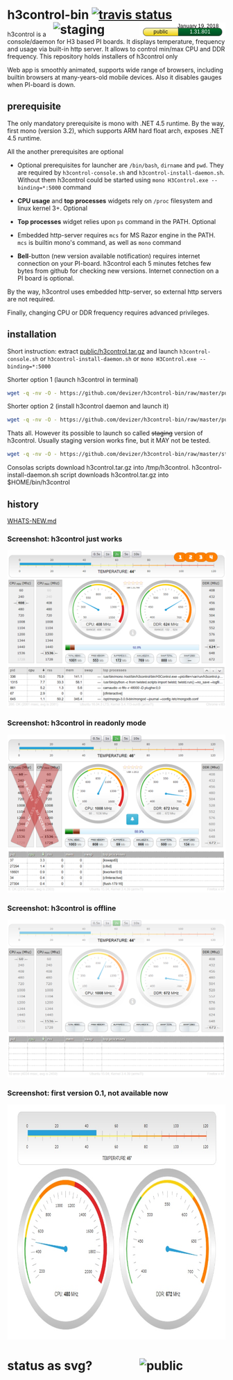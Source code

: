 # h3control-bin [![travis status](https://travis-ci.org/devizer/h3control.svg?branch=master)](https://travis-ci.org/devizer/h3control)  <img src='https://github.com/devizer/h3control-bin/blob/master/public/status.png?raw=true' width='199' height='32' style='float: right' alt='public' title='public'></img><img src='https://cdn.jsdelivr.net/gh/devizer/h3control-bin@master/staging/status.svg?raw=true'  width='199' height='32' style='float: right' alt='staging' title='staging'></img>
h3control is a console/daemon for H3 based PI boards. It displays temperature, frequency and usage via built-in http server. It allows to control min/max CPU and DDR frequency. This repository holds installers of h3control only

Web app is smoothly animated, supports wide range of browsers, including builtin browsers at many-years-old mobile devices.  Also it disables gauges when PI-board is down.

## prerequisite
The only mandatory prerequisite is mono with .NET 4.5 runtime. By the way, first mono (version 3.2), which supports ARM hard float arch, exposes .NET 4.5 runtime.

All the another prerequisites are optional 
- Optional prerequisites for launcher are `/bin/bash`, `dirname` and `pwd`. They are required by `h3control-console.sh` and `h3control-install-daemon.sh`. Without them h3control could be started using `mono H3Control.exe --binding=*:5000` command

- **CPU usage** and **top processes** widgets rely on `/proc` filesystem and linux kernel 3+. Optional

- **Top processes** widget relies upon `ps` command in the PATH. Optional

- Embedded http-server requires `mcs` for MS Razor engine in the PATH. `mcs` is builtin mono's command, as well as `mono` command

- **Bell**-button (new version available notification) requires internet connection on your PI-board. h3control each 5 minutes fetches few bytes from github for checking new versions. Internet connection on a PI board is optional.

By the way, h3control uses embedded http-server, so external http servers are not required.

Finally, changing CPU or DDR frequency requires advanced privileges.

## installation
Short instruction: extract [public/h3control.tar.gz](https://github.com/devizer/h3control-bin/raw/master/public/h3control.tar.gz) and launch `h3control-console.sh` or `h3control-install-daemon.sh` or `mono H3Control.exe --binding=*:5000`

Shorter option 1 (launch h3control in terminal)
```bash
wget -q -nv -O - https://github.com/devizer/h3control-bin/raw/master/public/h3control.sh | bash
```

Shorter option 2 (install h3control daemon and launch it)
```bash
wget -q -nv -O - https://github.com/devizer/h3control-bin/raw/master/public/h3control-install-daemon.sh | bash
```

Thats all. However its possible to launch so called ~~staging~~ version of h3control. Usually staging version works fine, but it MAY not be tested.
```bash
wget -q -nv -O - https://github.com/devizer/h3control-bin/raw/master/staging/h3control-staging.sh | bash
```

Consolas scripts download h3control.tar.gz into /tmp/h3control. h3control-install-daemon.sh script downloads h3control.tar.gz into $HOME/bin/h3control

## history
[WHATS-NEW.md](https://github.com/devizer/h3control-bin/blob/master/WHATS-NEW.md)

<a name="screenshots"></a>
### Screenshot: h3control just works
![h3control in normal](https://github.com/devizer/h3control-bin/raw/master/images/h3control_v1.31_normal.png "h3control in normal")


### Screenshot: h3control in readonly mode
![h3control in readonly mode](https://github.com/devizer/h3control-bin/raw/master/images/h3control_v1.25_readonly.png "h3control in readonly mode")


### Screenshot: h3control is offline
![h3control is offline](https://github.com/devizer/h3control-bin/raw/master/images/h3control_v1.25_offline.png "h3control is offline")

### Screenshot: first version 0.1, not available now
<center><img src='https://github.com/devizer/h3control-bin/raw/master/images/h3control-first.jpg' alt='h3control first build' border='0' width='840px' height='541px' style='width:840px; height:541px'></img></center>


# status as svg? <img src='https://rawgit.com/devizer/h3control-bin/master/staging/status.svg?raw=true' width='199' height='32' style='float: right' alt='public' title='public'>
